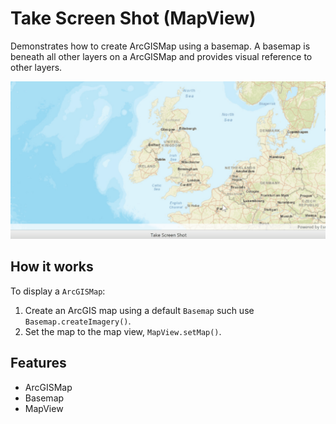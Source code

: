 <h1>Take Screen Shot (MapView)</h1>

<p>Demonstrates how to create ArcGISMap using a basemap. A basemap is beneath all other layers on a ArcGISMap and provides visual reference to other layers.</p>

<p><img src="TakeScreenShot.gif"/></p>

<h2>How it works</h2>

<p>To display a <code>ArcGISMap</code>:</p>

<ol>
    <li>Create an ArcGIS map using a default <code>Basemap</code> such use <code>Basemap.createImagery()</code>.  </li>
    <li>Set the map to the map view, <code>MapView.setMap()</code>. </li>
</ol>

<h2>Features</h2>

<ul>
    <li>ArcGISMap</li>
    <li>Basemap</li>
    <li>MapView</li>
</ul>

